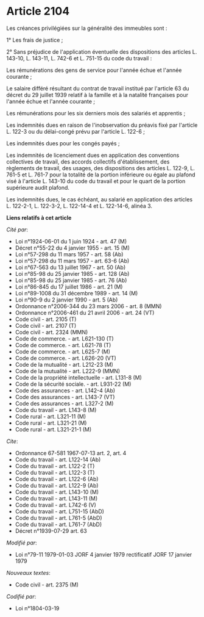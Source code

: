 # Article 2104

Les créances privilégiées sur la généralité des immeubles sont :

1° Les frais de justice ;

2° Sans préjudice de l'application éventuelle des dispositions des articles L. 143-10, L. 143-11, L. 742-6 et L. 751-15 du
code du travail :

Les rémunérations des gens de service pour l'année échue et l'année courante ;

Le salaire différé résultant du contrat de travail institué par l'article 63 du décret du 29 juillet 1939 relatif à la
famille et à la natalité françaises pour l'année échue et l'année courante ;

Les rémunérations pour les six derniers mois des salariés et apprentis ;

Les indemnités dues en raison de l'inobservation du préavis fixé par l'article L. 122-3 ou du délai-congé prévu par l'article
L. 122-6 ;

Les indemnités dues pour les congés payés ;

Les indemnités de licenciement dues en application des conventions collectives de travail, des accords collectifs
d'établissement, des règlements de travail, des usages, des dispositions des articles L. 122-9, L. 761-5 et L. 761-7 pour la
totalité de la portion inférieure ou égale au plafond visé à l'article L. 143-10 du code du travail et pour le quart de la
portion supérieure audit plafond.

Les indemnités dues, le cas échéant, au salarié en application des articles L. 122-2-1, L. 122-3-2, L. 122-14-4 et L.
122-14-6, alinéa 3.

**Liens relatifs à cet article**

_Cité par_:

  - Loi n°1924-06-01 du 1 juin 1924 - art. 47 (M)
  - Décret n°55-22 du 4 janvier 1955 - art. 15 (M)
  - Loi n°57-298 du 11 mars 1957 - art. 58 (Ab)
  - Loi n°57-298 du 11 mars 1957 - art. 63-6 (Ab)
  - Loi n°67-563 du 13 juillet 1967 - art. 50 (Ab)
  - Loi n°85-98 du 25 janvier 1985 - art. 128 (Ab)
  - Loi n°85-98 du 25 janvier 1985 - art. 76 (Ab)
  - Loi n°86-845 du 17 juillet 1986 - art. 21 (M)
  - Loi n°89-1008 du 31 décembre 1989 - art. 14 (M)
  - Loi n°90-9 du 2 janvier 1990 - art. 5 (Ab)
  - Ordonnance n°2006-344 du 23 mars 2006 - art. 8 (MMN)
  - Ordonnance n°2006-461 du 21 avril 2006 - art. 24 (VT)
  - Code civil - art. 2105 (T)
  - Code civil - art. 2107 (T)
  - Code civil - art. 2324 (MMN)
  - Code de commerce. - art. L621-130 (T)
  - Code de commerce. - art. L621-78 (T)
  - Code de commerce. - art. L625-7 (M)
  - Code de commerce. - art. L626-20 (VT)
  - Code de la mutualité - art. L212-23 (M)
  - Code de la mutualité - art. L222-9 (MMN)
  - Code de la propriété intellectuelle - art. L131-8 (M)
  - Code de la sécurité sociale. - art. L931-22 (M)
  - Code des assurances - art. L142-4 (Ab)
  - Code des assurances - art. L143-7 (VT)
  - Code des assurances - art. L327-2 (M)
  - Code du travail - art. L143-8 (M)
  - Code rural - art. L321-11 (M)
  - Code rural - art. L321-21 (M)
  - Code rural - art. L321-21-1 (M)

_Cite_:

  - Ordonnance 67-581 1967-07-13 art. 2, art. 4
  - Code du travail - art. L122-14 (Ab)
  - Code du travail - art. L122-2 (T)
  - Code du travail - art. L122-3 (T)
  - Code du travail - art. L122-6 (Ab)
  - Code du travail - art. L122-9 (Ab)
  - Code du travail - art. L143-10 (M)
  - Code du travail - art. L143-11 (M)
  - Code du travail - art. L742-6 (V)
  - Code du travail - art. L751-15 (AbD)
  - Code du travail - art. L761-5 (AbD)
  - Code du travail - art. L761-7 (AbD)
  - Décret n°1939-07-29 art. 63

_Modifié par_:

  - Loi n°79-11 1979-01-03 JORF 4 janvier 1979 rectificatif JORF 17 janvier 1979

_Nouveaux textes_:

  - Code civil - art. 2375 (M)

_Codifié par_:

  - Loi n°1804-03-19

